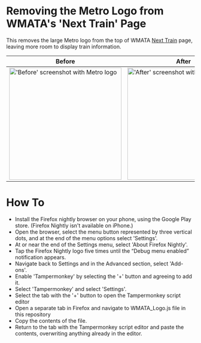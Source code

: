 # Removing the Metro Logo from WMATA's 'Next Train' Page

This removes the large Metro logo from the top of WMATA [Next Train](https://www.wmata.com/js/nexttrain/nexttrain.html#A01,C01|Metro%20Center) page, leaving more room to display train information. 

| Before | After |
|-----|-----|
|     <img src="https://user-images.githubusercontent.com/125122551/224526686-dd682436-f0f7-48b9-ba4b-76364f25b3c6.jpg" alt="'Before' screenshot with Metro logo" width="300">     |     <img src="https://user-images.githubusercontent.com/125122551/224526687-4f9b4aa2-dc3f-402c-a4ab-c229eed175d8.jpg" alt="'After' screenshot without Metro logo" width="300">     |

# How To
- Install the Firefox nightly browser on your phone, using the Google Play store. (Firefox Nightly isn't available on iPhone.)
- Open the browser, select the menu button represented by three vertical dots, and at the end of the menu options select 'Settings'.
- At or near the end of the Settings menu, select 'About Firefox Nightly'.
- Tap the Firefox Nightly logo five times until the “Debug menu enabled” notification appears.
- Navigate back to Settings and in the Advanced section, select 'Add-ons'.
- Enable 'Tampermonkey' by selecting the '+' button and agreeing to add it.
- Select 'Tampermonkey' and select 'Settings'.
- Select the tab with the '+' button to open the Tampermonkey script editor
- Open a separate tab in Firefox and navigate to WMATA_Logo.js file in this repository
- Copy the contents of the file.
- Return to the tab with the Tampermonkey script editor and paste the contents, overwriting anything already in the editor.
